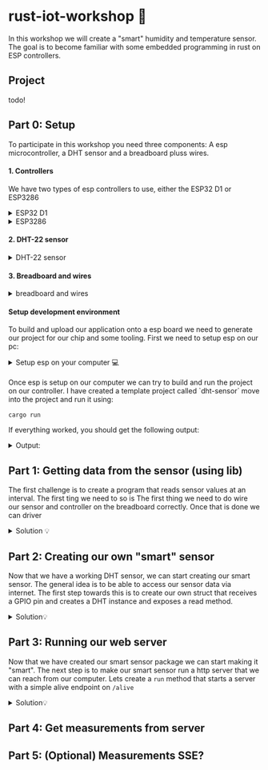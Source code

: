 # rust-iot-workshop 🦀
In this workshop we will create a "smart" humidity and temperature sensor. The goal is to become familiar with some embedded programming in rust on ESP controllers. 

## Project
todo!

## Part 0: Setup
To participate in this workshop you need three components: A esp microcontroller, a DHT sensor and a breadboard pluss wires. 

#### 1. Controllers
We have two types of esp controllers to use, either the ESP32 D1 or ESP3286
<details>
<summary>ESP32 D1</summary>
<img src="./assets/a1.png" alt="esp32 D1" width="200"/> <br>

[pinout](https://lastminuteengineers.com/wemos-d1-mini-pinout-reference/)
</details>

<details>
<summary>ESP3286</summary>
<img src="./assets/esp3286.jpg" alt="esp3286" width="200"/>
</details>

#### 2. DHT-22 sensor
<details>
<summary>DHT-22 sensor</summary>
<img src="./assets/dht22.jpg" alt="dht22 sensor" width="200"/> <br>
</details>

#### 3. Breadboard and wires
<details>
<summary>breadboard and wires</summary>
<img src="./assets/breadboard-jumper-wire.jpg" alt="dht22 sensor" width="200"/> <br>
</details>

#### Setup development environment
To build and upload our application onto a esp board we need to generate our project for our chip and some tooling. First we need to setup esp on our pc:
<details>
<summary> Setup esp on your computer 💻 </summary>
To be able to work with our esp controller we need to setup our development environment. Esp has a [official book](https://docs.esp-rs.org/book/introduction.html) which explains how to work with esp controllers with rust 

### Prerequisites
To run application with standard library(std) we need ldproxy.
```
cargo install ldproxy
```

### Setup tooling for RISC-V and Xtensa Targets
This setup is also described in the book [here](https://docs.esp-rs.org/book/installation/riscv-and-xtensa.html). So feel free to check it out for a more detail description of the tooling. Setting up the tooling is a three step process:
1. Install espup
```
cargo install espup
```
2. Install dependencies
```
espup install
```
3. Setup environment variables
ESP uses some specific environment variables when building the project, these values need to be exported via the export script downloaded by espup. To avoid having to run this command 
```
. $HOME/export-esp.sh
```
each time we need change project I recommend adding a alias to your rc file. By adding this line to our rc file
```
alias get_idf='. $HOME/esp/esp-idf/export.sh'
```
we can run `get_idf` befor building a different esp project. Remember to source the shell after updating your rc file.
</details>
<br>
Once esp is setup on our computer we can try to build and run the project on our controller. I have created a template project called `dht-sensor` move into the project and run it using: <br >

```
cargo run
```
If everything worked, you should get the following output:
<details>
<summary> Output:</summary>
<img src="./assets/output-setup.png" alt="output" width="400"/> <br>
</details>

## Part 1: Getting data from the sensor (using lib)
The first challenge is to create a program that reads sensor values at an interval. The first ting we need to so is 
The first thing we need to do wire our sensor and controller on the breadboard correctly. Once that is done we can driver  

<details>
<summary>Solution 💡</summary>

```rust
use std::{thread::sleep, time::Duration};

use embedded_dht_rs::dht22::Dht22;
use esp_idf_svc::hal::{delay::Delay, gpio::PinDriver, prelude::Peripherals};

fn main() {
    // It is necessary to call this function once. Otherwise some patches to the runtime
    // implemented by esp-idf-sys might not link properly. See https://github.com/esp-rs/esp-idf-template/issues/71
    esp_idf_svc::sys::link_patches();

    // Bind the log crate to the ESP Logging facilities
    esp_idf_svc::log::EspLogger::initialize_default();

    let peripherals = Peripherals::take().unwrap();

    let delay = Delay::new(1000);

    let pin = PinDriver::input_output_od(peripherals.pins.gpio4).unwrap();

    let mut sensor = Dht22::new(pin, delay);

    loop {
        match sensor.read() {
            Ok(reading) => {
                println!("{}°C, {}% RH", reading.temperature, reading.humidity)
            }
            Err(e) => eprintln!("Error: {:?}", e),
        }

        sleep(Duration::from_secs(1));
    }
}
```
</details>

## Part 2: Creating our own "smart" sensor
Now that we have a working DHT sensor, we can start creating our smart sensor. The general idea is to be able to access our sensor data via internet. The first step towards this is to create our own struct that receives a GPIO pin and creates a DHT instance and exposes a read method. 

<!-- todo: Create a new package in a --> 

<details> 
<summary> Solution💡</summary>

```rust
//smart_dht_sensor/sensor.rs
use embedded_dht_rs::{dht22::Dht22, SensorError, SensorReading};
use embedded_hal::{
    delay::DelayNs,
    digital::{InputPin, OutputPin},
};

pub struct SmartSensor<P: InputPin + OutputPin, D: DelayNs> {
    sensor: Dht22<P, D>,
}

impl<P: InputPin + OutputPin, D: DelayNs> SmartSensor<P, D> {
    pub fn new(pin: P, delay: D) -> Self {
        Self {
            sensor: Dht22::new(pin, delay),
        }
    }

    pub fn read(&mut self) -> Result<SensorReading<f32>, SensorError> {
        self.sensor.read()
    }
}
```
Then main has a simple update like so:

```rust
let mut sensor = SmartSensor::new(pin, delay);
```
</details>

## Part 3: Running our web server
Now that we have created our smart sensor package we can start making it "smart". The next step is to make our smart sensor run a http server that we can reach from our computer. Lets create a `run` method that starts a server with a simple alive endpoint on `/alive`

<details> 
<summary>Solution💡 </summary>

```rust
use embedded_dht_rs::{dht22::Dht22, SensorError, SensorReading};
use embedded_hal::{
    delay::DelayNs,
    digital::{InputPin, OutputPin},
};
use esp_idf_svc::{
    http::{
        server::{Configuration, EspHttpServer},
        Method,
    },
    io::{EspIOError, Write},
};
use std::{thread::sleep, time::Duration};

pub struct SmartSensor<P: InputPin + OutputPin, D: DelayNs> {
    sensor: Dht22<P, D>,
}

impl<P: InputPin + OutputPin, D: DelayNs> SmartSensor<P, D> {
    pub fn new(pin: P, delay: D) -> Self {
        Self {
            sensor: Dht22::new(pin, delay),
        }
    }

    pub fn run(&mut self, port: u16) -> Result<(), EspIOError> {
        let conf = Configuration {
            http_port: port,
            ..Default::default()
        };
        let mut server = EspHttpServer::new(&conf)?;
        server.fn_handler(
            "/alive",
            Method::Get,
            |request| -> core::result::Result<(), EspIOError> {
                let mut response = request.into_ok_response()?;
                let res_text = "alive";
                response.write_all(res_text.as_bytes())?;
                Ok(())
            },
        )?;

        println!("running server");

        loop {
            sleep(Duration::from_secs(1));
        }

        Ok(())
    }

    pub fn read(&mut self) -> Result<SensorReading<f32>, SensorError> {
        self.sensor.read()
    }
}
```
</details>

## Part 4: Get measurements from server

## Part 5: (Optional) Measurements SSE?
